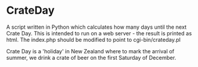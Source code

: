 # CrateDay

A script written in Python which calculates how many days until the next Crate Day.
This is intended to run on a web server - the result is printed as html.
The index.php should be modified to point to cgi-bin/crateday.pl

Crate Day is a 'holiday' in New Zealand where to mark the arrival of summer, we drink a crate of beer on the first Saturday of December.
